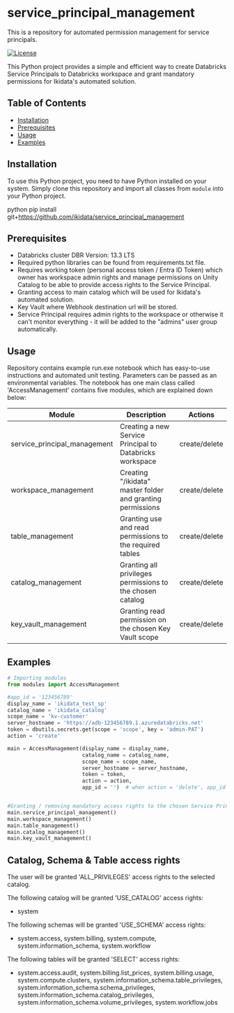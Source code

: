 # service_principal_management
This is a repository for automated permission management for service principals.

[![License](https://img.shields.io/badge/License-MIT-blue.svg)](https://opensource.org/licenses/MIT)

This Python project provides a simple and efficient way to create Databricks Service Principals to Databricks workspace and grant mandatory permissions for Ikidata's automated solution.

## Table of Contents

- [Installation](#installation)
- [Prerequisites](#prerequisites)
- [Usage](#usage)
- [Examples](#examples)

## Installation

To use this Python project, you need to have Python installed on your system. Simply clone this repository and import all classes from `module` into your Python project.

python
pip install git+https://github.com/ikidata/service_principal_management

## Prerequisites
* Databricks cluster DBR Version: 13.3 LTS 
* Required python libraries can be found from requirements.txt file. 
* Requires working token (personal access token / Entra ID Token) which owner has workspace admin rights and manage permissions on Unity Catalog to be able to provide access rights to the Service Principal. 
* Granting access to main catalog which will be used for Ikidata's automated solution.
* Key Vault where Webhook destination url will be stored.
* Service Principal requires admin rights to the workspace or otherwise it can't monitor everything - it will be added to the "admins" user group automatically.

## Usage

Repository contains example run.exe notebook which has easy-to-use instructions and automated unit testing. Parameters can be passed as an environmental variables. The notebook has one main class called 'AccessManagement' contains five modules, which are explained down below:

| Module                       | Description                                               |      Actions        |
|------------------------------|-----------------------------------------------------------|---------------------|
| service_principal_management | Creating a new Service Principal to Databricks workspace  |    create/delete    |
| workspace_management         | Creating "/ikidata" master folder and granting permissions|    create/delete    |  
| table_management             | Granting use and read permissions to the required tables  |    create/delete    |
| catalog_management           | Granting all privileges permissions to the chosen catalog |    create/delete    |
| key_vault_management         | Granting read permission on the chosen Key Vault scope    |    create/delete    |

## Examples

```python
# Importing modules
from modules import AccessManagement

#app_id = '123456789'
display_name = 'ikidata_test_sp'
catalog_name = 'ikidata_catalog'
scope_name = 'kv-customer'
server_hostname = 'https://adb-123456789.1.azuredatabricks.net'
token = dbutils.secrets.get(scope = 'scope', key = 'admin-PAT') 
action = 'create'

main = AccessManagement(display_name = display_name, 
                        catalog_name = catalog_name, 
                        scope_name = scope_name, 
                        server_hostname = server_hostname, 
                        token = token, 
                        action = action,
                        app_id = '')  # when action = 'delete', app_id parameter is required


#Granting / removing mandatory access rights to the chosen Service Principal
main.service_principal_management()
main.workspace_management()
main.table_management()
main.catalog_management()
main.key_vault_management()
```
## Catalog, Schema & Table access rights
The user will be granted 'ALL_PRIVILEGES' access rights to the selected catalog.

The following catalog will be granted 'USE_CATALOG' access rights:
* system

The following schemas will be granted 'USE_SCHEMA' access rights:
* system.access, system.billing, system.compute, system.information_schema, system.workflow

The following tables will be granted 'SELECT' access rights:
* system.access.audit, system.billing.list_prices, system.billing.usage, system.compute.clusters, system.information_schema.table_privileges, system.information_schema.schema_privileges, system.information_schema.catalog_privileges, system.information_schema.volume_privileges, system.workflow.jobs
